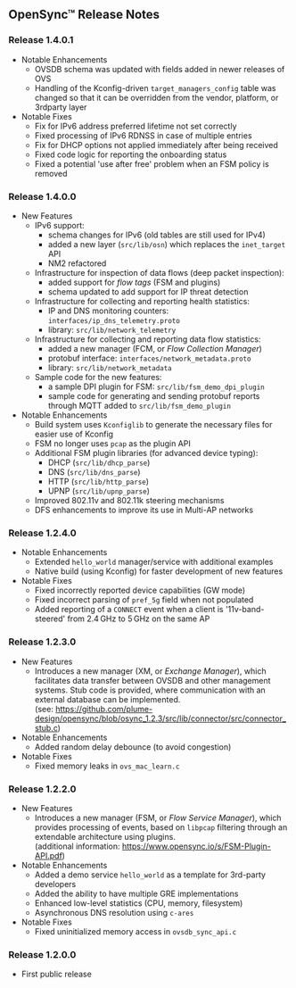 OpenSync™ Release Notes
-----------------------


### Release 1.4.0.1

* Notable Enhancements
    - OVSDB schema was updated with fields added in newer releases of OVS
    - Handling of the Kconfig-driven `target_managers_config` table was changed
      so that it can be overridden from the vendor, platform, or 3rdparty layer
* Notable Fixes
    - Fix for IPv6 address preferred lifetime not set correctly
    - Fixed processing of IPv6 RDNSS in case of multiple entries
    - Fix for DHCP options not applied immediately after being received
    - Fixed code logic for reporting the onboarding status
    - Fixed a potential 'use after free' problem when an FSM policy is removed


### Release 1.4.0.0

* New Features
    - IPv6 support:
        - schema changes for IPv6 (old tables are still used for IPv4)
        - added a new layer (`src/lib/osn`) which replaces the `inet_target` API
        - NM2 refactored
    - Infrastructure for inspection of data flows (deep packet inspection):
        - added support for _flow tags_ (FSM and plugins)
        - schema updated to add support for IP threat detection
    - Infrastructure for collecting and reporting health statistics:
        - IP and DNS monitoring counters: `interfaces/ip_dns_telemetry.proto`
        - library: `src/lib/network_telemetry`
    - Infrastructure for collecting and reporting data flow statistics:
        - added a new manager (FCM, or *Flow Collection Manager*)
        - protobuf interface: `interfaces/network_metadata.proto`
        - library: `src/lib/network_metadata`
    - Sample code for the new features:
        - a sample DPI plugin for FSM: `src/lib/fsm_demo_dpi_plugin`
        - sample code for generating and sending protobuf reports through MQTT
          added to `src/lib/fsm_demo_plugin`
* Notable Enhancements
    - Build system uses `Kconfiglib` to generate the necessary files for
      easier use of Kconfig
    - FSM no longer uses `pcap` as the plugin API
    - Additional FSM plugin libraries (for advanced device typing):
        - DHCP (`src/lib/dhcp_parse`)
        - DNS (`src/lib/dns_parse`)
        - HTTP (`src/lib/http_parse`)
        - UPNP (`src/lib/upnp_parse`)
    - Improved 802.11v and 802.11k steering mechanisms
    - DFS enhancements to improve its use in Multi-AP networks


### Release 1.2.4.0

* Notable Enhancements
    - Extended `hello_world` manager/service with additional examples
    - Native build (using Kconfig) for faster development of new features
* Notable Fixes
    - Fixed incorrectly reported device capabilities (GW mode)
    - Fixed incorrect parsing of `pref_5g` field when not populated
    - Added reporting of a `CONNECT` event when a client is '11v-band-steered'
      from 2.4 GHz to 5 GHz on the same AP


### Release 1.2.3.0

* New Features
    - Introduces a new manager (XM, or *Exchange Manager*), which facilitates
      data transfer between OVSDB and other management systems.
      Stub code is provided, where communication with an external database can
      be implemented.  
      (see: https://github.com/plume-design/opensync/blob/osync_1.2.3/src/lib/connector/src/connector_stub.c)
* Notable Enhancements
    - Added random delay debounce (to avoid congestion)
* Notable Fixes
    - Fixed memory leaks in `ovs_mac_learn.c`


### Release 1.2.2.0

* New Features
    - Introduces a new manager (FSM, or *Flow Service Manager*), which provides
      processing of events, based on `libpcap` filtering through an extendable
      architecture using plugins.  
      (additional information: https://www.opensync.io/s/FSM-Plugin-API.pdf)
* Notable Enhancements
    - Added a demo service `hello_world` as a template for 3rd-party developers
    - Added the ability to have multiple GRE implementations
    - Enhanced low-level statistics (CPU, memory, filesystem)
    - Asynchronous DNS resolution using `c-ares`
* Notable Fixes
    - Fixed uninitialized memory access in `ovsdb_sync_api.c`


### Release 1.2.0.0

* First public release

